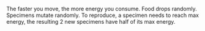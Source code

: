 The faster you move, the more energy you consume. Food drops randomly. Specimens mutate randomly.
To reproduce, a specimen needs to reach max energy, the resulting 2 new specimens have half of its max energy.